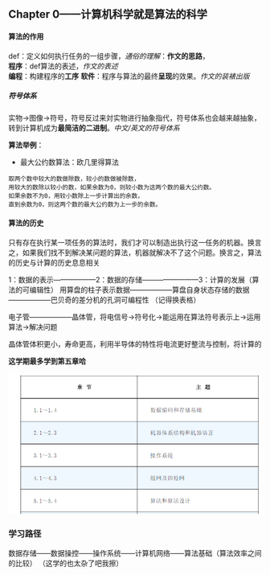 ## Chapter 0——计算机科学就是算法的科学

#### 算法的作用
def：定义如何执行任务的一组步骤，*通俗的理解*：**作文的思路**，     
**程序**：def算法的表述，*作文的表述*  
**编程**：构建程序的**工序**
**软件**：程序与算法的最终**呈现**的效果。*作文的装裱出版*

##### 符号体系
实物→图像→符号，符号反过来対实物进行抽象指代，符号体系也会越来越抽象，转到计算机成为**最简洁的二进制**。*中文/英文的符号体系*

**算法举例**：
* 最大公约数算法：欧几里得算法
~~~
取两个数中较大的数做除数，较小的数做被除数，
用较大的数除以较小的数，如果余数为0，则较小数为这两个数的最大公约数。
如果余数不为0，用较小数除上一步计算出的余数，
直到余数为0，则这两个数的最大公约数为上一步的余数。
~~~
#### 算法的历史
只有存在执行某一项任务的算法时，我们才可以制造出执行这一任务的机器。换言之，如果我们找不到解决某问题的算法，机器就解决不了这个问题。换言之，算法的历史与计算的历史息息相关

1：数据的表示——————2：数据的存储————————3：计算的发展（算法的可编辑性）
用算盘的柱子表示数据——————算盘自身状态存储的数据——————巴贝奇的差分机的孔洞可编程性 （记得换表格）

电子管——————晶体管，将电信号→符号化→能运用在算法符号表示上→运用算法→解决问题

晶体管体积更小，寿命更高，利用半导体的特性将电流更好整流与控制，将计算的


**这学期最多学到第五章哈**

![alt text](image.png)
### 学习路径
数据存储——数据操控——操作系统——计算机网络——算法基础（算法效率之间的比较）
（这学的也太杂了吧我擦）



